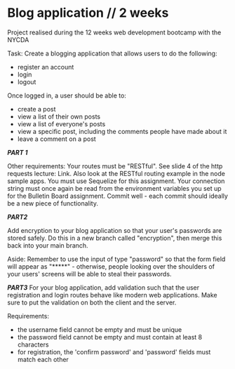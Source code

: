 # Blog application // 2 weeks
Project realised during the 12 weeks web development bootcamp with the NYCDA

Task:
Create a blogging application that allows users to do the following:
- register an account
- login
- logout

Once logged in, a user should be able to:
- create a post
- view a list of their own posts
- view a list of everyone's posts
- view a specific post, including the comments people have made about it
- leave a comment on a post

___PART 1___

Other requirements:
Your routes must be "RESTful". See slide 4 of the http requests lecture: Link. Also look at the RESTful routing example in the node sample apps.
You must use Sequelize for this assignment. Your connection string must once again be read from the environment variables you set up for the Bulletin Board assignment.
Commit well - each commit should ideally be a new piece of functionality.

___PART2___

Add encryption to your blog application so that your user's passwords are stored safely. Do this in a new branch called "encryption", then merge this back into your main branch.

Aside: Remember to use the input of type "password" so that the form field will appear as "*****" - otherwise, people looking over the shoulders of your users' screens will be able to steal their passwords.

___PART3___
For your blog application, add validation such that the user registration and login routes behave like modern web applications. Make sure to put the validation on both the client and the server. 

Requirements:  

- the username field cannot be empty and must be unique  
- the password field cannot be empty and must contain at least 8 characters
- for registration, the 'confirm password' and 'password' fields must match each other
